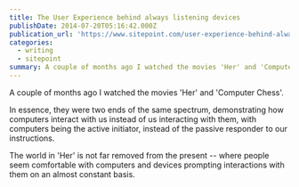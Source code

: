 ```yaml
---
title: The User Experience behind always listening devices
publishDate: 2014-07-20T05:16:42.000Z
publication_url: 'https://www.sitepoint.com/user-experience-behind-always-listening-devices/'
categories:
  - writing
  - sitepoint
summary: A couple of months ago I watched the movies 'Her' and 'Computer Chess'.
---
```


A couple of months ago I watched the movies 'Her' and 'Computer Chess'.

In essence, they were two ends of the same spectrum, demonstrating how computers interact with us instead of us interacting with them, with computers being the active initiator, instead of the passive responder to our instructions.

The world in 'Her' is not far removed from the present -- where people seem comfortable with computers and devices prompting interactions with them on an almost constant basis.
